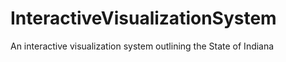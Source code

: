 # InteractiveVisualizationSystem
An interactive visualization system outlining the State of Indiana
